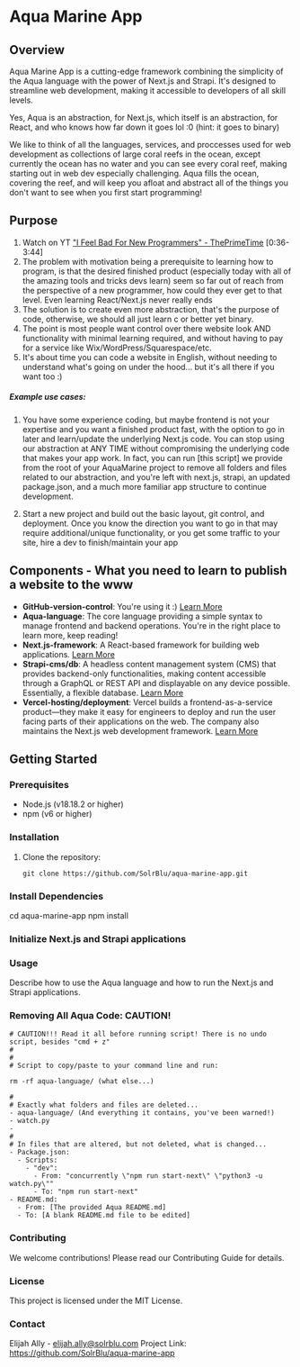 # Aqua Marine App

## Overview
Aqua Marine App is a cutting-edge framework combining the simplicity of the Aqua language with the power of Next.js and Strapi. It's designed to streamline web development, making it accessible to developers of all skill levels. 

Yes, Aqua is an abstraction, for Next.js, which itself is an abstraction, for React, and who knows how far down it goes lol :0 (hint: it goes to binary)

We like to think of all the languages, services, and proccesses used for web development as collections of large coral reefs in the ocean, except currently the ocean has no water and you can see every coral reef, making starting out in web dev especially challenging. Aqua fills the ocean, covering the reef, and will keep you afloat and abstract all of the things you don't want to see when you first start programming!

## Purpose 
1. Watch on YT ["I Feel Bad For New Programmers" - ThePrimeTime](https://youtu.be/jL88IAxoYOk?si=FlzOODYpFLRvAsgz&t=36) [0:36-3:44]
2. The problem with motivation being a prerequisite to learning how to program, is that the desired finished product (especially today with all of the amazing tools and tricks devs learn) seem so far out of reach from the perspective of a new programmer, how could they ever get to that level. Even learning React/Next.js never really ends
3. The solution is to create even more abstraction, that's the purpose of code, otherwise, we should all just learn c or better yet binary.
4. The point is most people want control over there website look AND functionality with minimal learning required, and without having to pay for a service like Wix/WordPress/Squarespace/etc.
5. It's about time you can code a website in English, without needing to understand what's going on under the hood... but it's all there if you want too :)

##### Example use cases:
1. You have some experience coding, but maybe frontend is not your expertise and you want a finished product fast, with the option to go in later and learn/update the underlying Next.js code. You can stop using our abstraction at ANY TIME without compromising the underlying code that makes your app work. In fact, you can run [this script] we provide from the root of your AquaMarine project to remove all folders and files related to our abstraction, and you're left with next.js, strapi, an updated package.json, and a much more familiar app structure to continue development.

2. Start a new project and build out the basic layout, git control, and deployment. Once you know the direction you want to go in that may require additional/unique functionality, or you get some traffic to your site, hire a dev to finish/maintain your app

## Components - What you need to learn to publish a website to the www
- **GitHub-version-control**: You're using it :) [Learn More](https://en.wikipedia.org/wiki/GitHub)
- **Aqua-language**: The core language providing a simple syntax to manage frontend and backend operations. You're in the right place to learn more, keep reading!
- **Next.js-framework**: A React-based framework for building web applications. [Learn More](https://nextjs.org/learn-pages-router/foundations/about-nextjs/what-is-nextjs)
- **Strapi-cms/db**: A headless content management system (CMS) that provides backend-only functionalities, making content accessible through a GraphQL or REST API and displayable on any device possible. Essentially, a flexible database. [Learn More](https://strapi.io/about-us)
- **Vercel-hosting/deployment**: Vercel builds a frontend-as-a-service product—they make it easy for engineers to deploy and run the user facing parts of their applications on the web. The company also maintains the Next.js web development framework. [Learn More](https://vercel.com/blog/what-is-vercel)


## Getting Started
### Prerequisites
- Node.js (v18.18.2 or higher)
- npm (v6 or higher)

### Installation
1. Clone the repository:
   ```
   git clone https://github.com/SolrBlu/aqua-marine-app.git
   ```

### Install Dependencies
cd aqua-marine-app
npm install

### Initialize Next.js and Strapi applications
<!-- Instructions for initializing -->

### Usage

Describe how to use the Aqua language and how to run the Next.js and Strapi applications.

### Removing All Aqua Code: CAUTION!

```
# CAUTION!!! Read it all before running script! There is no undo script, besides "cmd + z"
#
#
# Script to copy/paste to your command line and run:

rm -rf aqua-language/ (what else...)

#
# Exactly what folders and files are deleted...
- aqua-language/ (And everything it contains, you've been warned!)
- watch.py
- 
#
# In files that are altered, but not deleted, what is changed...
- Package.json:
  - Scripts:
    - "dev":
      - From: "concurrently \"npm run start-next\" \"python3 -u watch.py\""
      - To: "npm run start-next"
- README.md:
  - From: [The provided Aqua README.md]
  - To: [A blank README.md file to be edited] 
```


### Contributing

We welcome contributions! Please read our Contributing Guide for details.

### License

This project is licensed under the MIT License.

### Contact

Elijah Ally - elijah.ally@solrblu.com
Project Link: https://github.com/SolrBlu/aqua-marine-app
